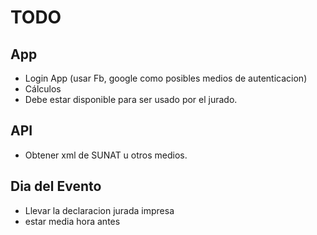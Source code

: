# TODO

## App
- Login App (usar Fb, google como posibles medios de autenticacion)
- Cálculos
- Debe estar disponible para ser usado por el jurado.

## API
- Obtener xml de SUNAT u otros medios.

## Dia del Evento
- Llevar la declaracion jurada impresa
- estar media hora antes
